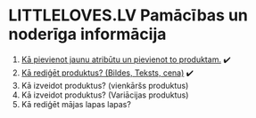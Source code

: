 # LITTLELOVES.LV Pamācības un noderīga informācija

1. [Kā pievienot jaunu atribūtu un pievienot to produktam.](atributs.md) :heavy_check_mark:
2. [Kā rediģēt produktus? (Bildes, Teksts, cena)](edit-products.md) :heavy_check_mark:
3. Kā izveidot produktus? (vienkāršs produktus)
4. Kā izveidot produktus? (Variācijas produktus)
5. Kā rediģēt mājas lapas lapas?